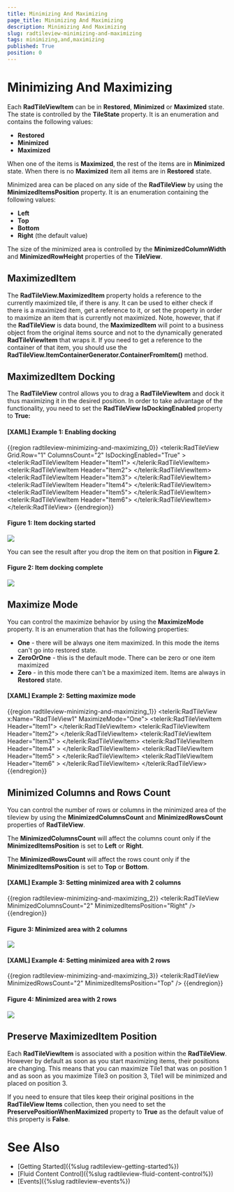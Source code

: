 ```yaml
---
title: Minimizing And Maximizing
page_title: Minimizing And Maximizing
description: Minimizing And Maximizing
slug: radtileview-minimizing-and-maximizing
tags: minimizing,and,maximizing
published: True
position: 0
---
```


# Minimizing And Maximizing

Each __RadTileViewItem__ can be in __Restored__, __Minimized__ or __Maximized__ state. The state is controlled by the __TileState__ property. It is an enumeration and contains the following values:

* __Restored__
* __Minimized__
* __Maximized__

When one of the items is __Maximized__, the rest of the items are in __Minimized__ state. When there is no __Maximized__ item all items are in __Restored__ state.            

Minimized area can be placed on any side of the __RadTileView__ by using the __MinimizedItemsPosition__ property. It is an enumeration containing the following values:            

* __Left__
* __Top__
* __Bottom__
* __Right__ (the default value)

The size of the minimized area is controlled by the __MinimizedColumnWidth__ and __MinimizedRowHeight__ properties of the __TileView__.            

##  MaximizedItem

The __RadTileView.MaximizedItem__ property holds a reference to the currently maximized tile, if there is any. It can be used to either check if there is a maximized item, get a reference to it, or set the property in order to maximize an item that is currently not maximized. Note, however, that if the __RadTileView__ is data bound, the __MaximizedItem__ will point to a business object from the original items source and not to the dynamically generated __RadTileViewItem__ that wraps it. If you need to get a reference to the container of that item, you should use the __RadTileView.ItemContainerGenerator.ContainerFromItem()__ method.                

## MaximizedItem Docking

The __RadTileView__ control allows you to drag a __RadTileViewItem__ and dock it thus maximizing it in the desired position. In order to take advantage of the functionality, you need to set the __RadTileView IsDockingEnabled__ property to __True:__

#### __[XAML] Example 1: Enabling docking__
{{region radtileview-minimizing-and-maximizing_0}}
	<telerik:RadTileView Grid.Row="1" ColumnsCount="2" IsDockingEnabled="True" >
	    <telerik:RadTileViewItem Header="Item1">
	        <TextBlock Text="Item1 Content" />
	    </telerik:RadTileViewItem>
	    <telerik:RadTileViewItem Header="Item2">
	        <TextBlock Text="Item2 Content" />
	    </telerik:RadTileViewItem>
	    <telerik:RadTileViewItem Header="Item3">
	        <TextBlock Text="Item3 Content" />
	    </telerik:RadTileViewItem>
	    <telerik:RadTileViewItem Header="Item4">
	        <TextBlock Text="Item4 Content" />
	    </telerik:RadTileViewItem>
	    <telerik:RadTileViewItem Header="Item5">
	        <TextBlock Text="Item5 Content" />
	    </telerik:RadTileViewItem>
	    <telerik:RadTileViewItem Header="Item6">
	        <TextBlock Text="Item6 Content" />
	    </telerik:RadTileViewItem>
	</telerik:RadTileView>
{{endregion}}

#### __Figure 1: Item docking started__  
![](images/radtileview_features_maximized_docking.png)

You can see the result after you drop the item on that position in __Figure 2__.

#### __Figure 2: Item docking complete__  
![](images/radtileview_features_maximized_docked.png)

##  Maximize Mode

You can control the maximize behavior by using the __MaximizeMode__ property. It is an enumeration that has the following properties:
* __One__ - there will be always one item maximized. In this mode the items can't go into restored state.
* __ZeroOrOne__ - this is the default mode. There can be zero or one item maximized
* __Zero__ - in this mode there can't be a maximized item. Items are always in __Restored__ state.
                        

#### __[XAML] Example 2: Setting maximize mode__  
{{region radtileview-minimizing-and-maximizing_1}}
	<telerik:RadTileView x:Name="RadTileView1" MaximizeMode="One">
		<telerik:RadTileViewItem Header="Item1">
			<TextBlock Text="Item1 Content"/>
		</telerik:RadTileViewItem>
		<telerik:RadTileViewItem Header="Item2">
			<TextBlock Text="Item2 Content"/>
		</telerik:RadTileViewItem>
		<telerik:RadTileViewItem Header="Item3" >
			<TextBlock Text="Item3 Content"/>
		</telerik:RadTileViewItem>
		<telerik:RadTileViewItem Header="Item4" >
			<TextBlock Text="Item4 Content"/>
		</telerik:RadTileViewItem>
		<telerik:RadTileViewItem Header="Item5" >
			<TextBlock Text="Item5 Content"/>
		</telerik:RadTileViewItem>
		<telerik:RadTileViewItem Header="Item6" >
			<TextBlock Text="Item6 Content"/>
		</telerik:RadTileViewItem>
	</telerik:RadTileView>
{{endregion}}

## Minimized Columns and Rows Count

You can control the number of rows or columns in the minimized area of the tileview by using the __MinimizedColumnsCount__ and __MinimizedRowsCount__ properties of __RadTileView__. 

The __MinimizedColumnsCount__ will affect the columns count only if the __MinimizedItemsPosition__ is set to __Left__ or __Right__.

The __MinimizedRowsCount__ will affect the rows count only if the __MinimizedItemsPosition__ is set to __Top__ or __Bottom__.

#### __[XAML] Example 3: Setting minimized area with 2 columns__  
{{region radtileview-minimizing-and-maximizing_2}}
	<telerik:RadTileView MinimizedColumnsCount="2" MinimizedItemsPosition="Right" />
{{endregion}}

#### __Figure 3: Minimized area with 2 columns__
![](images/radtileview-features-maximized-3.png)

#### __[XAML] Example 4: Setting minimized area with 2 rows__  
{{region radtileview-minimizing-and-maximizing_3}}
	<telerik:RadTileView MinimizedRowsCount="2" MinimizedItemsPosition="Top" />
{{endregion}}

#### __Figure 4: Minimized area with 2 rows__
![](images/radtileview-features-maximized-4.png)

## Preserve MaximizedItem Position

Each __RadTileViewItem__ is associated with a position within the __RadTileView__. However by default as soon as you start maximizing items, their positions are changing. This means that you can maximize Tile1 that was on position 1 and as soon as you maximize Tile3 on position 3, Tile1 will be minimized and placed on position 3.

If you need to ensure that tiles keep their original positions in the __RadTileView Items__ collection, then you need to set the __PreservePositionWhenMaximized__ property to __True__ as the default value of this property is __False__.

# See Also
 * [Getting Started]({%slug radtileview-getting-started%})
 * [Fluid Content Control]({%slug radtileview-fluid-content-control%})
 * [Events]({%slug radtileview-events%})